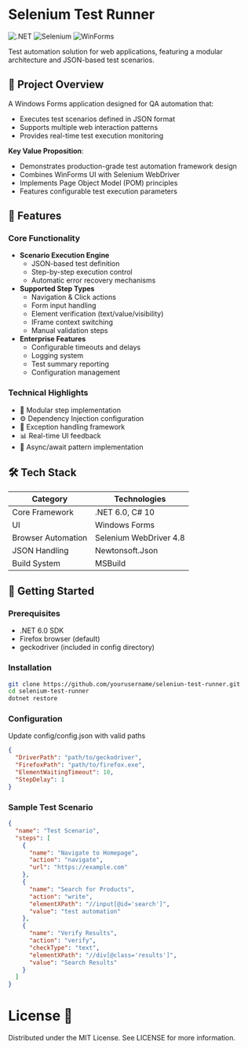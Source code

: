 # Selenium Test Runner

![.NET](https://img.shields.io/badge/.NET-6.0-purple)
![Selenium](https://img.shields.io/badge/Selenium-4.8-green)
![WinForms](https://img.shields.io/badge/WinForms-UI-blue)

Test automation solution for web applications, featuring a modular architecture and JSON-based test scenarios.

## 📌 Project Overview

A Windows Forms application designed for QA automation that:
- Executes test scenarios defined in JSON format
- Supports multiple web interaction patterns
- Provides real-time test execution monitoring

**Key Value Proposition**:
- Demonstrates production-grade test automation framework design
- Combines WinForms UI with Selenium WebDriver
- Implements Page Object Model (POM) principles
- Features configurable test execution parameters

## 🚀 Features

### Core Functionality
- **Scenario Execution Engine**
  - JSON-based test definition
  - Step-by-step execution control
  - Automatic error recovery mechanisms
- **Supported Step Types**
  - Navigation & Click actions
  - Form input handling
  - Element verification (text/value/visibility)
  - IFrame context switching
  - Manual validation steps
- **Enterprise Features**
  - Configurable timeouts and delays
  - Logging system
  - Test summary reporting
  - Configuration management

### Technical Highlights
- 🧩 Modular step implementation
- ⚙️ Dependency Injection configuration
- 🧪 Exception handling framework
- 📊 Real-time UI feedback
- 🔄 Async/await pattern implementation

## 🛠 Tech Stack

| Category          | Technologies                                                                |
|-------------------|-----------------------------------------------------------------------------|
| Core Framework    | .NET 6.0, C# 10                                                             |
| UI                | Windows Forms                                                               |
| Browser Automation| Selenium WebDriver 4.8                                                      |
| JSON Handling     | Newtonsoft.Json                                                             |
| Build System      | MSBuild                                                                     |

## 🚀 Getting Started

### Prerequisites
- .NET 6.0 SDK
- Firefox browser (default)
- geckodriver (included in config directory)

### Installation
```bash
git clone https://github.com/yourusername/seleniun-test-runner.git
cd selenium-test-runner
dotnet restore
```

### Configuration

Update config/config.json with valid paths

```json
{
  "DriverPath": "path/to/geckodriver",
  "FirefoxPath": "path/to/firefox.exe",
  "ElementWaitingTimeout": 10,
  "StepDelay": 1
}
```

### Sample Test Scenario

```json
{
  "name": "Test Scenario",
  "steps": [
    {
      "name": "Navigate to Homepage",
      "action": "navigate",
      "url": "https://example.com"
    },
    {
      "name": "Search for Products",
      "action": "write",
      "elementXPath": "//input[@id='search']",
      "value": "test automation"
    },
    {
      "name": "Verify Results",
      "action": "verify",
      "checkType": "text",
      "elementXPath": "//div[@class='results']",
      "value": "Search Results"
    }
  ]
}
```

# License 📄
Distributed under the MIT License. See LICENSE for more information.
